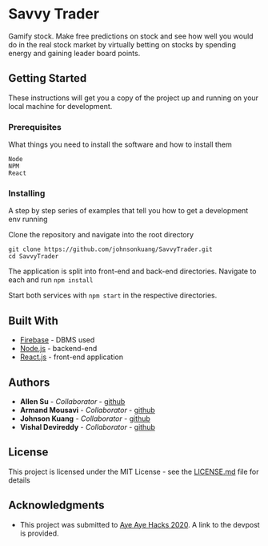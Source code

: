 # Savvy Trader

Gamify stock. Make free predictions on stock and see how well you would do in the real stock market by virtually betting on stocks by spending energy and gaining leader board points.

## Getting Started

These instructions will get you a copy of the project up and running on your local machine for development. 

### Prerequisites

What things you need to install the software and how to install them

```
Node
NPM
React
```

### Installing

A step by step series of examples that tell you how to get a development env running

Clone the repository and navigate into the root directory

```
git clone https://github.com/johnsonkuang/SavvyTrader.git
cd SavvyTrader
```

The application is split into front-end and back-end directories. Navigate to each and run `npm install`

Start both services with `npm start` in the respective directories.


## Built With

* [Firebase](https://firebase.google.com/docs/firestore/) - DBMS used
* [Node.js](https://nodejs.org/en/) - backend-end
* [React.js](https://reactjs.org/) - front-end application

## Authors

* **Allen Su** - *Collaborator* - [github](https://github.com/allensuvv)
* **Armand Mousavi** - *Collaborator* - [github](https://github.com/https://github.com/inzombakura)
* **Johnson Kuang** - *Collaborator* - [github](https://github.com/johnsonkuang)
* **Vishal Devireddy** - *Collaborator* - [github](https://github.com/TwoTau)

## License

This project is licensed under the MIT License - see the [LICENSE.md](LICENSE.md) file for details

## Acknowledgments

* This project was submitted to [Aye Aye Hacks 2020](https://devpost.com/software/savvytrader). A link to the devpost is provided.
